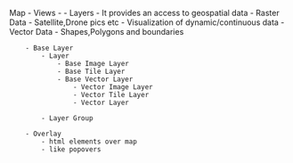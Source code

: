 Map
    - Views
        - 
    - Layers
        - It provides an access to geospatial data
            - Raster Data
                - Satellite,Drone pics etc
                - Visualization of dynamic/continuous data
            - Vector Data
                - Shapes,Polygons and boundaries 

        - Base Layer
            - Layer 
                - Base Image Layer
                - Base Tile Layer
                - Base Vector Layer
                    - Vector Image Layer
                    - Vector Tile Layer
                    - Vector Layer

            - Layer Group

        - Overlay
            - html elements over map
            - like popovers
        

        